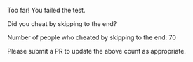 Too far! You failed the test.

Did you cheat by skipping to the end? 

Number of people who cheated by skipping to the end: 70

Please submit a PR to update the above count as appropriate.
